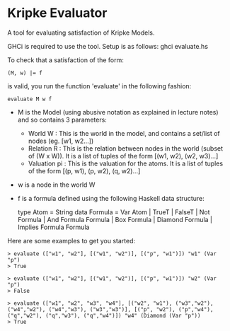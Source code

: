 Kripke Evaluator
================

A tool for evaluating satisfaction of Kripke Models.

GHCi is required to use the tool. Setup is as follows:
  ghci evaluate.hs

To check that a satisfaction of the form:

    (M, w) |= f
is valid, you run the function 'evaluate' in the following fashion:

    evaluate M w f

- M is the Model (using abusive notation as explained in lecture notes)
and so contains 3 parameters:
  - World W : This is the world in the model, and contains a set/list of nodes (eg. [w1, w2...])
  - Relation R : This is the relation between nodes in the world (subset of (W x W)). It is a list of tuples of the form [(w1, w2), (w2, w3)...]
  - Valuation pi : This is the valuation for the atoms. It is a list of tuples of the form [(p, w1), (p, w2), (q, w2)...]
- w is a node in the world W
- f is a formula defined using the following Haskell data structure:

    type Atom = String
    data Formula = Var Atom | TrueT | FalseT | Not Formula | And Formula Formula | Box Formula | Diamond Formula | Implies Formula Formula

Here are some examples to get you started:

    > evaluate (["w1", "w2"], [("w1", "w2")], [("p", "w1")]) "w1" (Var "p")
    > True

    > evaluate (["w1", "w2"], [("w1", "w2")], [("p", "w1")]) "w2" (Var "p")
    > False

    > evaluate (["w1", "w2", "w3", "w4"], [("w2", "w1"), ("w3","w2"), ("w4","w2"), ("w4","w3"), ("w3","w3")], [("p", "w2"), ("p","w4"), ("q","w2"), ("q","w3"), ("q","w4")]) "w4" (Diamond (Var "p"))
    > True
